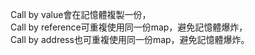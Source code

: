 Call by value會在記憶體複製一份，  
Call by reference可重複使用同一份map，避免記憶體爆炸，  
Call by address也可重複使用同一份map，避免記憶體爆炸。   
